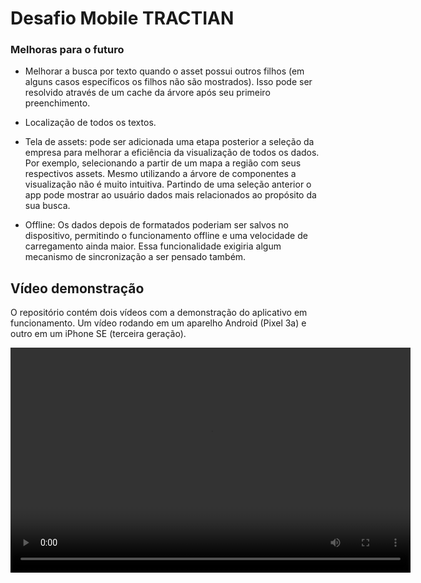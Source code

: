 # Desafio Mobile TRACTIAN

### Melhoras para o futuro

- Melhorar a busca por texto quando o asset possui outros filhos (em alguns casos específicos os filhos não são mostrados). 
Isso pode ser resolvido através de um cache da árvore após seu primeiro preenchimento.

- Localização de todos os textos.

- Tela de assets: pode ser adicionada uma etapa posterior a seleção da empresa para melhorar a eficiência da visualização de todos os dados. Por exemplo, selecionando a partir de um mapa a região com seus respectivos assets. Mesmo utilizando a árvore de componentes a visualização não é muito intuitiva. Partindo de uma seleção anterior 
o app pode mostrar ao usuário dados mais relacionados ao propósito da sua busca.

- Offline: Os dados depois de formatados poderiam ser salvos no dispositivo, permitindo o funcionamento offline e uma velocidade de carregamento ainda maior. 
Essa funcionalidade exigiria algum mecanismo de sincronização a ser pensado também. 

## Vídeo demonstração

O repositório contém dois vídeos com a demonstração do aplicativo em funcionamento. Um vídeo rodando em um aparelho Android (Pixel 3a) e outro em um iPhone SE (terceira geração). 

<video width="640" height="360" controls>
  <source src="./ios_demo.mp4" type="video/mp4">
  Seu navegador não suporta vídeos HTML5.
</video>